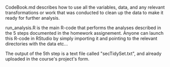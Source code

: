 CodeBook.md describes how to use all the variables, data, and any relevant transformations or work that was conducted to clean up the data to make it ready for further analysis.

run_analysis.R is the main R-code that performs the analyses described in the 5 steps documented in the homework assignement. Anyone can launch this R-code in RStudio by simply importing it and pointing to the relevant directories with the data etc... 

The output of the 5th step is a text file called "secTidySet.txt", and already uploaded in the course's project's form.
